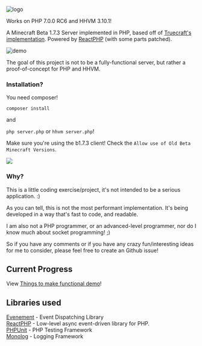 ![logo](https://github.com/atarwn/HHVMCraft/raw/master/docs/hhvmcraft.png)

Works on PHP 7.0.0 RC6 and HHVM 3.10.1!

A Minecraft Beta 1.7.3 Server implemented in PHP, based off of 
[Truecraft's implementation](https://github.com/SirCmpwn/TrueCraft). Powered by [ReactPHP](http://reactphp.org/) (with some parts patched).

![demo](https://github.com/atarwn/HHVMCraft/raw/master/docs/demo.png)

The goal of this project is not to be a fully-functional server,
but rather a proof-of-concept for PHP and HHVM.

### Installation?

You need composer!

`composer install`

and

`php server.php` or `hhvm server.php`!

Make sure you're using the b1.7.3 client! Check the `Allow use of Old Beta Minecraft Versions`.

![](https://cloud.githubusercontent.com/assets/2051361/11055769/2b601e68-872f-11e5-81f3-da8c1a9e83ff.png)

### Why?

This is a little coding exercise/project, it's not intended to be a serious 
application. :)

As you can tell, this is not the most performant implementation. It's being
developed in a way that's fast to code, and readable.

I am also not a PHP programmer, or an advanced-level programmer, nor do I know much about socket programming! ;)

So if you have any comments or if you have any crazy fun/interesting ideas for me to consider, please feel free to create an Github issue!

## Current Progress

View [Things to make functional demo](https://github.com/atarwn/HHVMCraft/issues/1)!

## Libraries used

[Evenement](https://github.com/igorw/evenement) - Event Dispatching Library  
[ReactPHP](https://github.com/reactphp/react) - Low-level async event-driven library for PHP.  
[PHPUnit](https://phpunit.de) - PHP Testing Framework  
[Monolog](https://github.com/Seldaek/monolog) - Logging Framework  
